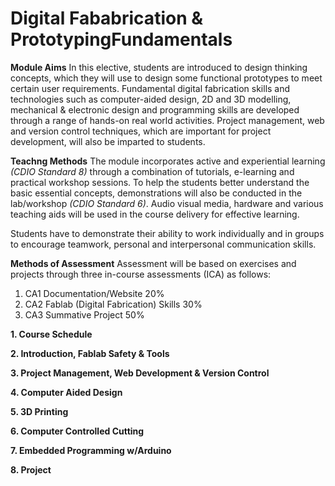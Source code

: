 # Digital Fababrication & PrototypingFundamentals
**Module Aims**
In this elective, students are introduced to design thinking concepts, which they will use to design some functional prototypes to meet certain user requirements. Fundamental digital fabrication skills and technologies such as computer-aided design, 2D and 3D modelling, mechanical & electronic design and programming skills are developed through a range of hands-on real world activities. Project management, web and version control techniques, which are important for project development, will also be imparted to students.

**Teachng Methods**
The module incorporates active and experiential learning *(CDIO Standard 8)* through a combination of tutorials, e-learning and practical workshop sessions. To help the students better understand the basic essential concepts, demonstrations will also be conducted in the lab/workshop *(CDIO Standard 6)*. Audio visual media, hardware and various teaching aids will be used in the course delivery for effective learning. 

Students have to demonstrate their ability to work individually and in groups to encourage teamwork, personal and interpersonal communication skills. 

**Methods of Assessment**
Assessment will be based on exercises and projects through three in-course assessments (ICA) as follows:
1.	CA1 Documentation/Website	20%
2.	CA2  Fablab (Digital Fabrication) Skills	30%
3.	CA3  Summative Project	50%

**1. Course Schedule**

**2. Introduction, Fablab Safety & Tools**

**3. Project Management, Web Development & Version Control**

**4. Computer Aided Design**

**5. 3D Printing**

**6. Computer Controlled Cutting**

**7. Embedded Programming w/Arduino**

**8. Project**

